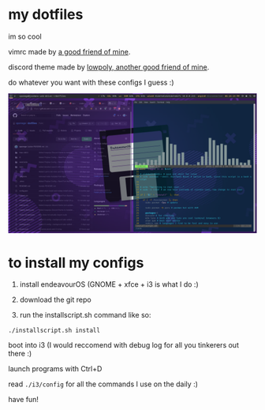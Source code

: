 # my dotfiles

im so cool

vimrc made by [a good friend of mine](https://github.com/ThePythonicProgrammer).

discord theme made by [lowpoly, another good friend of mine](https://github.com/lowpoly1).

do whatever you want with these configs I guess :)

![my setup](./setup.png)

# to install my configs

1. install endeavourOS (GNOME + xfce + i3 is what I do :)

2. download the git repo

3. run the installscript.sh command like so:

```
./installscript.sh install
```

boot into i3 (I would reccomend with debug log for all you tinkerers out there :)

launch programs with Ctrl+D

read `./i3/config` for all the commands I use on the daily :)

have fun!
